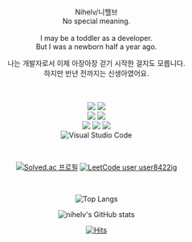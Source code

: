 <div align=center> 
Nihelv/니헬브<br>
No special meaning.<br>
<br>
I may be a toddler as a developer.<br>
But I was a newborn half a year ago.<br>

나는 개발자로서 이제 아장아장 걷기 시작한 걸지도 모릅니다.<br>
하지만 반년 전까지는 신생아였어요.
<br><br><br>

<img src="https://img.shields.io/badge/git-F05032?style=for-the-badge&logo=git&logoColor=white"> <img src="https://img.shields.io/badge/github-181717?style=for-the-badge&logo=github&logoColor=white"><br>
<img src="https://img.shields.io/badge/Python-3776AB?style=for-the-badge&logo=Python&logoColor=white"> <img src="https://img.shields.io/badge/Django-092E20?style=for-the-badge&logo=Django&logoColor=white"> <br>
<img src="https://img.shields.io/badge/html5-E34F26?style=for-the-badge&logo=html5&logoColor=white"> <img src="https://img.shields.io/badge/css-1572B6?style=for-the-badge&logo=css3&logoColor=white"> <img src="https://img.shields.io/badge/bootstrap-7952B3?style=for-the-badge&logo=bootstrap&logoColor=white"><br>
![Visual Studio Code](https://img.shields.io/badge/Visual%20Studio%20Code-007ACC.svg?&style=for-the-badge&logo=Visual%20Studio%20Code&logoColor=white)

<br>

 [![Solved.ac
프로필](http://mazassumnida.wtf/api/mini/generate_badge?boj=dawn02am)](https://solved.ac/dawn02am) [![LeetCode user user8422ig](https://img.shields.io/badge/dynamic/json?style=plastic&labelColor=black&color=%23ffa116&label=Solved&query=solvedOverTotal&url=https%3A%2F%2Fleetcode-badge.vercel.app%2Fapi%2Fusers%2Fuser8422ig&logo=leetcode&logoColor=yellow)](https://leetcode.com/user8422ig/)

<br>

![Top Langs](https://github-readme-stats.vercel.app/api/top-langs/?username=Nihelv&layout=compact&theme=tokyonight)<br>

![nihelv's GitHub stats](https://github-readme-stats.vercel.app/api?username=Nihelv&show_icons=true&theme=tokyonight)

[![Hits](https://hits.seeyoufarm.com/api/count/incr/badge.svg?url=https%3A%2F%2Fgithub.com%2Fnihelv%2Fhit-counter&count_bg=%2379C83D&title_bg=%23555555&icon=&icon_color=%23E7E7E7&title=hits&edge_flat=false)](https://hits.seeyoufarm.com) 
</div>
